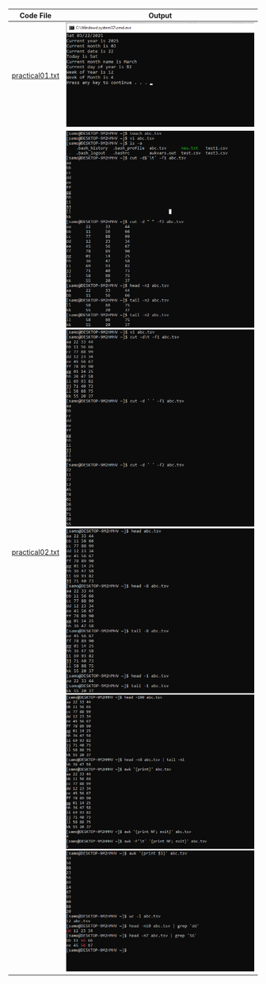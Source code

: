| Code File | Output |
|-----------|--------|
|[practical01.txt](./Codes/day03_prac02.txt)|![prac02.png](./Output/day03.png)|
|[practical02.txt](./Codes/day03_f.txt)|![prac03.png](./Output/day03_f1.png)![prac03_2.png](./Output/day03_f2.png)![prac03_3.png](./Output/day03_f3.png)![prac03_4.png](./Output/day03_f4.png)![prac03_5.png](./Output/day03_f5.png)|
